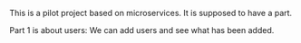 This is a pilot project based on microservices.
It is supposed to have a part.

Part 1 is about users:
We can add users and see what has been added.